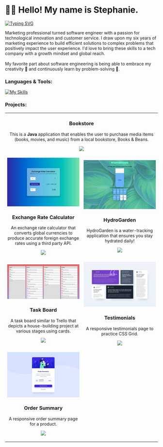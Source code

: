 # 👋🏼 Hello! My name is Stephanie.

[![Typing SVG](https://readme-typing-svg.demolab.com?font=Fira+Code&duration=4000&pause=100&color=7229F7&vCenter=true&width=600&lines=Software+Engineer+%E2%9A%99%EF%B8%8F;Yogi+%F0%9F%A7%98%F0%9F%8F%BB%E2%80%8D%E2%99%80%EF%B8%8F;Bookworm+%F0%9F%93%96;Art-History+Enthusiast+%F0%9F%96%BC%EF%B8%8F;Celtics+Fan+%F0%9F%8F%80;Dog+Mom+%F0%9F%90%BE;Coffee+Lover+%E2%98%95)](https://git.io/typing-svg)

Marketing professional turned software engineer with a passion for technological innovation and customer service. I draw upon my six years of marketing experience to build efficient solutions to complex problems that positively impact the user experience. I'd love to bring these skills to a tech company with a growth mindset and global reach.
<br><br>
My favorite part about software engineering is being able to embrace my creativity 🎨 and continuously learn by problem-solving 🧠.



### Languages & Tools:
[![My Skills](https://skillicons.dev/icons?i=java,js,typescript,postgresql,html,css,vue,spring,git,gitlab,postman,figma,visualstudio)](https://skillicons.dev)

### Projects:
<table width="100%">
  <tbody>
    <tr width="100%">
      <td width="100%" colspan="2" v-align="top">
        <h3 dir="auto" align="center">Bookstore</h3>
        <p align="center">This is a <strong>Java</strong> application that enables the user to purchase media items (books, movies, and music) from a local bookstore, Books & Beans.</p>
        <p align="center"><a href="https://github.com/stephnicoledev/book-store"><img src="https://img.shields.io/badge/CODE-644694?style=for-the-badge&amp;logo=github" style="max-width: 100%;"></a>
      </p>
      </td>
    </tr>
    <tr width="100%">
      <td width="50%" v-align="top">
        <a href="https://github.com/stephnicoledev/exchange-rate-calc"><img src="https://github.com/stephnicoledev/exchange-rate-calc/raw/main/demo.png"/></a>
        <h3 dir="auto" align="center">Exchange Rate Calculator</h3>
        <p align="center">An exchange rate calculator that converts global currencies to produce accurate foreign exchange rates using a third party API.</p>
        <p align="center"><a href="https://github.com/stephnicoledev/exchange-rate-calc"><img src="https://img.shields.io/badge/CODE-644694?style=for-the-badge&amp;logo=github" style="max-width: 100%;"></a>
      </td>
      <td width="50%" v-align="top">
        <a href="https://github.com/stephnicoledev/hydro-garden"><img src="https://github.com/stephnicoledev/hydro-garden/raw/master/demo.png"/></a>
        <h3 dir="auto" align="center">HydroGarden</h3>
        <p align="center">HydroGarden is a water-tracking application that ensures you stay hydrated daily!</p>
        <p align="center"><a href="https://github.com/stephnicoledev/hydro-garden"><img src="https://img.shields.io/badge/CODE-644694?style=for-the-badge&amp;logo=github" style="max-width: 100%;"></a>
      </td>
    </tr>
    <tr width="100%">
      <td width="50%" v-align="top">
        <a href="https://github.com/stephnicoledev/task-board"><img src="https://github.com/stephnicoledev/task-board/raw/main/Board_Preview.png"/></a>
        <h3 dir="auto" align="center">Task Board</h3>
        <p align="center">A task board similar to Trello that depicts a house-building project at various stages using cards.</p>
        <p align="center"><a href="https://github.com/stephnicoledev/task-board"><img src="https://img.shields.io/badge/CODE-644694?style=for-the-badge&amp;logo=github" style="max-width: 100%;"></a>
      </td>
      <td width="50%" v-align="top">
        <a href="https://github.com/stephnicoledev/testimonials"><img src="https://github.com/stephnicoledev/testimonials/raw/main/design/desktop-design.jpg"/></a>
        <h3 dir="auto" align="center">Testimonials</h3>
        <p align="center">A responsive testimonials page to practice CSS Grid.</p>
        <p align="center"><a href="https://github.com/stephnicoledev/testimonials"><img src="https://img.shields.io/badge/CODE-644694?style=for-the-badge&amp;logo=github" style="max-width: 100%;"></a>
      </td>
    </tr>
    <tr width="100%">
      <td width="50%" v-align="top">
        <a href="https://github.com/stephnicoledev/order-summary"><img src="https://github.com/stephnicoledev/order-summary/raw/main/design/desktop-design.jpg"/></a>
        <h3 dir="auto" align="center">Order Summary</h3>
        <p align="center">A responsive order summary page for a product.</p>
        <p align="center"><a href="https://github.com/stephnicoledev/order-summary"><img src="https://img.shields.io/badge/CODE-644694?style=for-the-badge&amp;logo=github" style="max-width: 100%;"></a>
      </td>
    </tr>
  </tbody>
</table>
